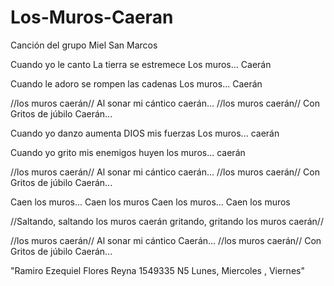 # Los-Muros-Caeran
Canción del grupo Miel San Marcos

Cuando yo le canto 
La tierra se estremece 
Los muros... 
Caerán 

Cuando le adoro 
se rompen las cadenas 
Los muros... 
Caerán 

//los muros caerán// 
Al sonar mi cántico 
caerán... 
//los muros caerán// 
Con Gritos de júbilo 
Caerán... 

Cuando yo danzo 
aumenta DIOS mis fuerzas 
Los muros... 
caerán 

Cuando yo grito 
mis enemigos huyen 
los muros... 
caerán 

//los muros caerán// 
Al sonar mi cántico 
caerán... 
//los muros caerán// 
Con Gritos de júbilo 
Caerán... 

Caen los muros... 
Caen los muros 
Caen los muros... 
Caen los muros 

//Saltando, saltando 
los muros caerán 
gritando, gritando 
los muros caerán// 

//los muros caerán// 
Al sonar mi cántico 
Caerán... 
//los muros caerán// 
Con Gritos de júbilo 
Caerán...

"Ramiro Ezequiel Flores Reyna 1549335 N5 Lunes, Miercoles , Viernes"

